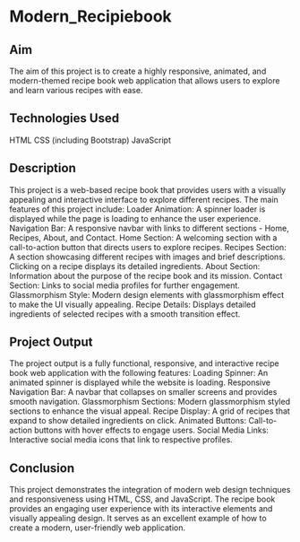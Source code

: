 # Modern_Recipiebook
## Aim
The aim of this project is to create a highly responsive, animated, and modern-themed recipe book web application that allows users to explore and learn various recipes with ease.

## Technologies Used
HTML
CSS (including Bootstrap)
JavaScript
## Description
This project is a web-based recipe book that provides users with a visually appealing and interactive interface to explore different recipes. The main features of this project include:
Loader Animation: A spinner loader is displayed while the page is loading to enhance the user experience.
Navigation Bar: A responsive navbar with links to different sections - Home, Recipes, About, and Contact.
Home Section: A welcoming section with a call-to-action button that directs users to explore recipes.
Recipes Section: A section showcasing different recipes with images and brief descriptions. Clicking on a recipe displays its detailed ingredients.
About Section: Information about the purpose of the recipe book and its mission.
Contact Section: Links to social media profiles for further engagement.
Glassmorphism Style: Modern design elements with glassmorphism effect to make the UI visually appealing.
Recipe Details: Displays detailed ingredients of selected recipes with a smooth transition effect.
## Project Output
The project output is a fully functional, responsive, and interactive recipe book web application with the following features:
Loading Spinner: An animated spinner is displayed while the website is loading.
Responsive Navigation Bar: A navbar that collapses on smaller screens and provides smooth navigation.
Glassmorphism Sections: Modern glassmorphism styled sections to enhance the visual appeal.
Recipe Display: A grid of recipes that expand to show detailed ingredients on click.
Animated Buttons: Call-to-action buttons with hover effects to engage users.
Social Media Links: Interactive social media icons that link to respective profiles.
## Conclusion
This project demonstrates the integration of modern web design techniques and responsiveness using HTML, CSS, and JavaScript. The recipe book provides an engaging user experience with its interactive elements and visually appealing design. It serves as an excellent example of how to create a modern, user-friendly web application.
